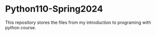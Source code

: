 # Python110-Spring2024
This repository stores the files from my introduction to programing with python course.
